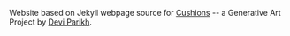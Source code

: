Website based on Jekyll webpage source for [Cushions](https://deviparikh.github.io/cushions)  -- a Generative Art Project by [Devi Parikh](https://www.cc.gatech.edu/~parikh/).
